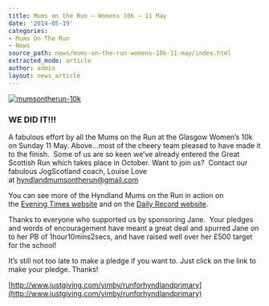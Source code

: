 ```yaml
---
title: Mums on the Run – Womens 10k – 11 May
date: '2014-05-19'
categories:
- Mums On The Run
- News
source_path: news/mums-on-the-run-womens-10k-11-may/index.html
extracted_mode: article
author: admin
layout: news_article
---
```


[![mumsontherun-10k](/assets/images/2014/05/mumsontherun-10k.jpg)](/assets/images/2014/05/mumsontherun-10k.jpg)

### WE DID IT!!!

A fabulous effort by all the Mums on the Run at the Glasgow Women’s 10k on Sunday 11 May. Above…most of the cheery team pleased to have made it to the finish. &nbsp;Some of us are so keen we’ve already entered the Great Scottish Run which takes place in October. Want to join us? &nbsp;Contact our fabulous JogScotland coach, Louise Love at&nbsp;[hyndlandmumsontherun@gmail.com](mailto:hyndlandmumsontherun@gmail.com)

You can see more of the Hyndland Mums on the Run in action on the&nbsp;[Evening Times website](http://t.ymlp211.net/eyyaxaujweharauwbavaewm/click.php)&nbsp;and on the&nbsp;[Daily Record website](http://t.ymlp211.net/mssaaaujwehanauwbapaewm/click.php).

Thanks to everyone who supported us by sponsoring Jane. &nbsp;Your pledges and words of encouragement have meant a great deal and spurred Jane on to her PB of 1hour10mins2secs, and have raised well over her £500 target for the school!

It’s still not too late to make a pledge if you want to. Just click on the link to make your pledge. Thanks!

[http://www.justgiving.com/yimby/runforhyndlandprimary](http://www.justgiving.com/yimby/runforhyndlandprimary)
